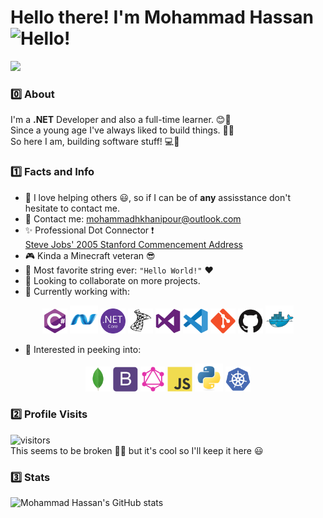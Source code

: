# Hello there! I'm Mohammad Hassan <img src="https://user-images.githubusercontent.com/1303154/88677602-1635ba80-d120-11ea-84d8-d263ba5fc3c0.gif" width="28px" alt="Hello!">

<p align="left">
<a href="https://www.linkedin.com/in/mohammad-hassan-khanipour-bb8b16194/" target="_blank">
  <img src="https://img.icons8.com/fluent/48/000000/linkedin.png" />
</a>
</p>

### :zero: About
I'm a **.NET** Developer and also a full-time learner. :blush::orange_book: </br>
Since a young age I've always liked to build things. :hammer::wrench:</br>
So here I am, building software stuff! :computer::rocket:

### :one: Facts and Info
+ :seedling: I love helping others :smiley:, so if I can be of **any** assisstance don't hesitate to contact me.
+ :e-mail: Contact me: mohammadhkhanipour@outlook.com
+ :sparkles: Professional Dot Connector :exclamation:</br>
  [Steve Jobs' 2005 Stanford Commencement Address
](https://www.youtube.com/watch?v=UF8uR6Z6KLc)
+ :video_game: Kinda a Minecraft veteran :sunglasses:
+ :speech_balloon: Most favorite string ever: `"Hello World!"` :heart:
+ :handshake: Looking to collaborate on more projects.
+ :key: Currently working with:

<p align="center">
  <img src="https://raw.githubusercontent.com/devicons/devicon/master/icons/csharp/csharp-original.svg" alt="CSharp" width="40" height="40" />
  <img src="https://raw.githubusercontent.com/devicons/devicon/master/icons/dot-net/dot-net-original.svg" alt=".NET" width="45" height="45" />
  <img src="https://raw.githubusercontent.com/devicons/devicon/master/icons/dotnetcore/dotnetcore-original.svg" alt=".NET Core" width="40" height="40" />
  <img src="https://raw.githubusercontent.com/devicons/devicon/master/icons/microsoftsqlserver/microsoftsqlserver-plain.svg" alt="Microsoft SQL Server" width="40" height="40" />
  <img src="https://raw.githubusercontent.com/devicons/devicon/master/icons/visualstudio/visualstudio-plain.svg" alt="Visual Studio" width="40" height="40" />
  <img src="https://raw.githubusercontent.com/devicons/devicon/master/icons/vscode/vscode-original.svg" alt="Visual Studio Code" width="40" height="40" />
  <img src="https://raw.githubusercontent.com/devicons/devicon/master/icons/git/git-original.svg" alt="Git" width="40" height="40" />
  <img src="https://raw.githubusercontent.com/devicons/devicon/master/icons/github/github-original.svg" alt="GitHub" width="40" height="40" />
  <img src="https://raw.githubusercontent.com/devicons/devicon/master/icons/docker/docker-original.svg" alt="Docker" width="45" height="45" />
</p>

+ :scroll: Interested in peeking into:
<p align="center">
  <img src="https://raw.githubusercontent.com/devicons/devicon/master/icons/mongodb/mongodb-original.svg" alt="MongoDB" width="40" height="40" />
  <img src="https://raw.githubusercontent.com/devicons/devicon/master/icons/bootstrap/bootstrap-plain.svg" alt="Bootstrap" width="40" height="40" />
  <img src="https://raw.githubusercontent.com/devicons/devicon/master/icons/graphql/graphql-plain.svg" alt="GraphQL" width="40" height="40" />
  <img src="https://raw.githubusercontent.com/devicons/devicon/master/icons/javascript/javascript-original.svg" alt="JavaScript" width="40" height="40" />
  <img src="https://raw.githubusercontent.com/devicons/devicon/master/icons/python/python-original.svg" alt="Python" width="45" height="45" />
  <img src="https://raw.githubusercontent.com/devicons/devicon/master/icons/kubernetes/kubernetes-plain.svg" alt="Kubernetes" width="40" height="40" />
</p>


### :two: Profile Visits
![visitors](https://visitor-badge.glitch.me/badge?page_id=MohammadHKhanipour) </br>
This seems to be broken 🤨🤔 but it's cool so I'll keep it here :smiley:
### :three: Stats
![Mohammad Hassan's GitHub stats](https://github-readme-stats.vercel.app/api?username=MohammadHKhanipour&hide=stars&theme=jolly&show_icons=true)